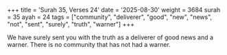 +++
title = 'Surah 35, Verses 24'
date = '2025-08-30'
weight = 3684
surah = 35
ayah = 24
tags = ["community", "deliverer", "good", "new", "news", "not", "sent", "surely", "truth", "warner"]
+++

We have surely sent you with the truth as a deliverer of good news and a warner. There is no community that has not had a warner.